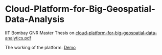 # Cloud-Platform-for-Big-Geospatial-Data-Analysis
IIT Bombay GNR Master Thesis on [cloud-platform-for-big-geospatial-data-analytics.pdf](https://github.com/FarheenB/Cloud-Platform-for-Big-Geospatial-Data-Analysis/files/8881142/cloud-platform-for-big-geospatial-data-analytics.pdf)


The working of the platform:
[Demo](https://drive.google.com/file/d/10cc0NIFzGCTgXEnTYJbahgyqFwKZJZ9a/view?usp=sharing)
